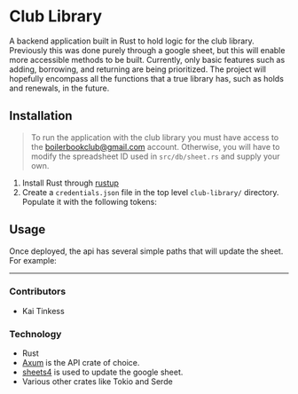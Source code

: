 # Club Library

A backend application built in Rust to hold logic for the club library. Previously this was done purely through a google sheet, but this will enable more accessible methods to be built. Currently, only basic features such as adding, borrowing, and returning are being prioritized. The project will hopefully encompass all the functions that a true library has, such as holds and renewals, in the future.

## Installation

> To run the application with the club library you must have access to the boilerbookclub@gmail.com account. Otherwise, you will have to modify the spreadsheet ID used in `src/db/sheet.rs` and supply your own.

1. Install Rust through [rustup](https://rustup.rs)
2. Create a `credentials.json` file in the top level `club-library/` directory. Populate it with the following tokens:

## Usage

Once deployed, the api has several simple paths that will update the sheet. For example:

----
### Contributors

- Kai Tinkess

### Technology

- Rust
- [Axum](https://crates.io/crates/axum) is the API crate of choice.
- [sheets4](https://crates.io/crates/google-sheets4) is used to update the google sheet.
- Various other crates like Tokio and Serde






